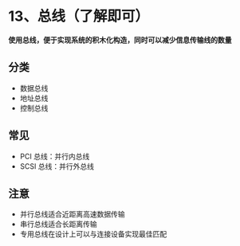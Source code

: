 # 13、总线（了解即可）

**使用总线，便于实现系统的积木化构造，同时可以减少信息传输线的数量**

## 分类

- 数据总线
- 地址总线
- 控制总线

## 常见

- PCI 总线：并行内总线
- SCSI 总线：并行外总线

## 注意

- 并行总线适合近距离高速数据传输
- 串行总线适合长距离传输
- 专用总线在设计上可以与连接设备实现最佳匹配
